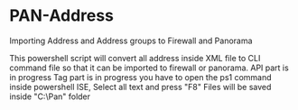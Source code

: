 # PAN-Address
Importing Address and Address groups to Firewall and Panorama

This powershell script will convert all address inside XML file to CLI command file so that it can be imported to firewall or panorama. 
API part is in progress
Tag part is in progress
you have to open the ps1 command inside powershell ISE, Select all text and press "F8"
Files will be saved inside "C:\Pan" folder

